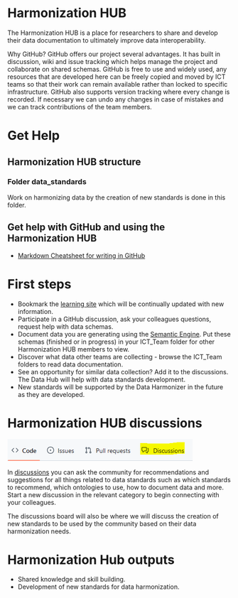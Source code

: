# Harmonization HUB

The Harmonization HUB is a place for researchers to share and develop their data documentation to ultimately improve data interoperability.

Why GitHub?
GitHub offers our project several advantages. It has built in discussion, wiki and issue tracking which helps manage the project and collaborate on shared schemas. GitHub is free to use and widely used, any resources that are developed here can be freely copied and moved by ICT teams so that their work can remain available rather than locked to specific infrastructure. GitHub also supports version tracking where every change is recorded. If necessary we can undo any changes in case of mistakes and we can track contributions of the team members. 

# Get Help

## Harmonization HUB structure

###  Folder data_standards
Work on harmonizing data by the creation of new standards is done in this folder.

## Get help with GitHub and using the Harmonization HUB
* [Markdown Cheatsheet for writing in GitHub](https://github.com/adam-p/markdown-here/wiki/Markdown-Cheatsheet)

# First steps
* Bookmark the [learning site](https://climatesmartagcollab.github.io/Documentation/) which will be continually updated with new information.
* Participate in a GitHub discussion, ask your colleagues questions, request help with data schemas.
* Document data you are generating using the [Semantic Engine](https://www.semanticengine.org). Put these schemas (finished or in progress) in your ICT_Team folder for other Harmonization HUB members to view.
* Discover what data other teams are collecting - browse the ICT_Team folders to read data documentation.
* See an opportunity for similar data collection? Add it to the discussions. The Data Hub will help with data standards development.
* New standards will be supported by the Data Harmonizer in the future as they are developed.

# Harmonization HUB discussions
![GitHub discussions link](https://github.com/ClimateSmartAgCollab/HUB-Harmonization/blob/main/assets/GitHub_discussions.png)

In [discussions](https://github.com/ClimateSmartAgCollab/HUB-Harmonization/discussions) you can ask the community for recommendations and suggestions for all things related to data standards such as which standards to recommend, which ontologies to use, how to document data and more. Start a new discussion in the relevant category to begin connecting with your colleagues.

The discussions board will also be where we will discuss the creation of new standards to be used by the community based on their data harmonization needs.

# Harmonization Hub outputs

* Shared knowledge and skill building.
* Development of new standards for data harmonization.
